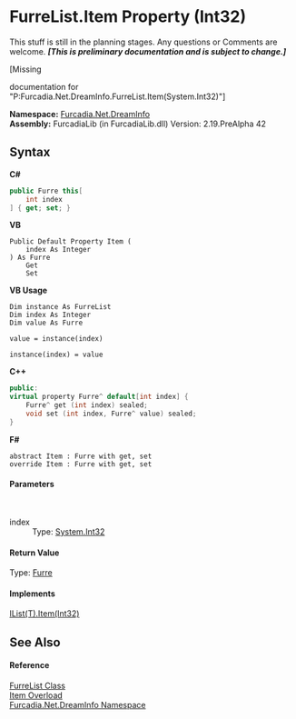 # FurreList.Item Property (Int32)
This stuff is still in the planning stages. Any questions or Comments are welcome. _**\[This is preliminary documentation and is subject to change.\]**_

\[Missing <summary> documentation for "P:Furcadia.Net.DreamInfo.FurreList.Item(System.Int32)"\]

**Namespace:**&nbsp;<a href="N_Furcadia_Net_DreamInfo">Furcadia.Net.DreamInfo</a><br />**Assembly:**&nbsp;FurcadiaLib (in FurcadiaLib.dll) Version: 2.19.PreAlpha 42

## Syntax

**C#**<br />
``` C#
public Furre this[
	int index
] { get; set; }
```

**VB**<br />
``` VB
Public Default Property Item ( 
	index As Integer
) As Furre
	Get
	Set
```

**VB Usage**<br />
``` VB Usage
Dim instance As FurreList
Dim index As Integer
Dim value As Furre

value = instance(index)

instance(index) = value
```

**C++**<br />
``` C++
public:
virtual property Furre^ default[int index] {
	Furre^ get (int index) sealed;
	void set (int index, Furre^ value) sealed;
}
```

**F#**<br />
``` F#
abstract Item : Furre with get, set
override Item : Furre with get, set
```


#### Parameters
&nbsp;<dl><dt>index</dt><dd>Type: <a href="http://msdn2.microsoft.com/en-us/library/td2s409d" target="_blank">System.Int32</a><br /></dd></dl>

#### Return Value
Type: <a href="T_Furcadia_Net_DreamInfo_Furre">Furre</a><br />

#### Implements
<a href="http://msdn2.microsoft.com/en-us/library/ewthkb10" target="_blank">IList(T).Item(Int32)</a><br />

## See Also


#### Reference
<a href="T_Furcadia_Net_DreamInfo_FurreList">FurreList Class</a><br /><a href="Overload_Furcadia_Net_DreamInfo_FurreList_Item">Item Overload</a><br /><a href="N_Furcadia_Net_DreamInfo">Furcadia.Net.DreamInfo Namespace</a><br />